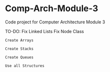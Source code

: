 # Comp-Arch-Module-3
Code project for Computer Architecture Module 3

TO-DO:
    Fix Linked Lists
        Fix Node Class
    
    Create Arrays
    
    Create Stacks

    Create Queues

    Use all Structures